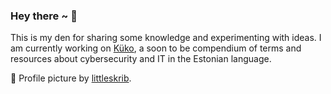 ### Hey there ~ 👋

This is my den for sharing some knowledge and experimenting with ideas. I am currently working on [Küko](https://kyko.ee), a soon to be compendium of terms and resources about cybersecurity and IT in the Estonian language.

🎨 Profile picture by [littleskrib](https://twitter.com/littleskrib).
<!--
**takakv/takakv** is a ✨ _special_ ✨ repository because its `README.md` (this file) appears on your GitHub profile.

Here are some ideas to get you started:

- 🔭 I’m currently working on ...
- 🌱 I’m currently learning ...
- 👯 I’m looking to collaborate on ...
- 🤔 I’m looking for help with ...
- 💬 Ask me about ...
- 📫 How to reach me: ...
- 😄 Pronouns: ...
- ⚡ Fun fact: ...
-->
